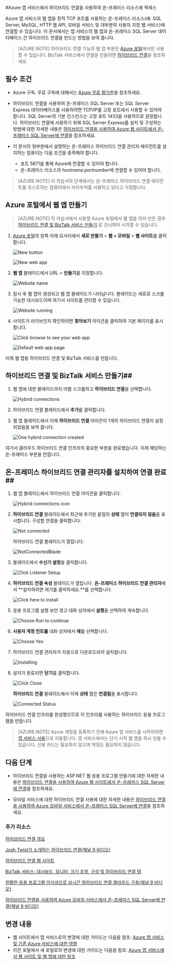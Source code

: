 ﻿<properties 
	pageTitle="Azure 앱 서비스에서 하이브리드 연결을 사용하여 온-프레미스 리소스에 액세스" 
	description="Azure 앱 서비스의 웹 앱과 정적 TCP 포트를 사용하는 온-프레미스 리소스 간의 연결 만들기" 
	services="app-service\web" 
	documentationCenter="" 
	authors="cephalin" 
	manager="wpickett" 
	editor="mollybos"/>

<tags 
	ms.service="app-service-web" 
	ms.workload="web" 
	ms.tgt_pltfrm="na" 
	ms.devlang="na" 
	ms.topic="article" 
	ms.date="03/24/2015" 
	ms.author="cephalin"/>

#Azure 앱 서비스에서 하이브리드 연결을 사용하여 온-프레미스 리소스에 액세스

Azure 앱 서비스의 웹 앱을 정적 TCP 포트를 사용하는 온-프레미스 리소스(예: SQL Server, MySQL, HTTP 웹 API, 모바일 서비스 및 대부분의 사용자 지정 웹 서비스)에 연결할 수 있습니다. 이 문서에서는 앱 서비스의 웹 앱과 온-프레미스 SQL Server 데이터베이스 간 하이브리드 연결을 만드는 방법을 보여 줍니다.

> [AZURE.NOTE] 하이브리드 연결 기능의 웹 앱 부분은 [Azure 포털](http://go.microsoft.com/fwlink/?LinkId=529715)에서만 사용할 수 있습니다. BizTalk 서비스에서 연결을 만들려면 [하이브리드 연결](http://go.microsoft.com/fwlink/p/?LinkID=397274)을 참조하세요.  

## 필수 조건
- Azure 구독. 무료 구독에 대해서는 [Azure 무료 평가판](http://azure.microsoft.com/pricing/free-trial/)을 참조하세요. 

- 하이브리드 연결을 사용하여 온-프레미스 SQL Server 또는 SQL Server Express 데이터베이스를 사용하려면 TCP/IP를 고정 포트에서 사용할 수 있어야 합니다. SQL Server의 기본 인스턴스는 고정 포트 1433을 사용하므로 권장됩니다. 하이브리드 연결에 사용하기 위해 SQL Server Express를 설치 및 구성하는 방법에 대한 자세한 내용은 [하이브리드 연결을 사용하여 Azure 웹 사이트에서 온-프레미스 SQL Server에 연결](http://go.microsoft.com/fwlink/?LinkID=397979)을 참조하세요.

- 이 문서의 뒷부분에서 설명하는 온-프레미스 하이브리드 연결 관리자 에이전트를 설치하는 컴퓨터는 다음 조건을 충족해야 합니다.

	- 포트 5671을 통해 Azure에 연결할 수 있어야 합니다.
	- 온-프레미스 리소스의  *hostname*:*portnumber*에 연결할 수 있어야 합니다. 

> [AZURE.NOTE] 이 자습서의 단계에서는 온-프레미스 하이브리드 연결 에이전트를 호스트하는 컴퓨터에서 브라우저를 사용하고 있다고 가정합니다.


## Azure 포털에서 웹 앱 만들기 ##

> [AZURE.NOTE] 이 자습서에서 사용할 Azure 포털에서 웹 앱을 이미 만든 경우 [하이브리드 연결 및 BizTalk 서비스 만들기](#CreateHC) 로 건너뛰어 시작할 수 있습니다.

1. [Azure 포털](https://portal.azure.com)의 왼쪽 아래 모서리에서 **새로 만들기** > **웹 + 모바일** > **웹 사이트**를 클릭합니다.
	
	![New button][New]
	
	![New web app][NewWebsite]
	
2. **웹 앱** 블레이드에서 URL > **만들기**를 지정합니다. 
	
	![Website name][WebsiteCreationBlade]
	
3. 잠시 후 웹 앱이 생성되고 웹 앱 블레이드가 나타납니다. 블레이드는 세로로 스크롤 가능한 대시보드이며 여기서 사이트를 관리할 수 있습니다.
	
	![Website running][WebSiteRunningBlade]
	
4. 사이트가 라이브인지 확인하려면 **찾아보기** 아이콘을 클릭하여 기본 페이지를 표시합니다.
	
	![Click browse to see your web app][Browse]
	
	![Default web app page][DefaultWebSitePage]
	
이제 웹 앱용 하이브리드 연결 및 BizTalk 서비스를 만듭니다.

<a name="CreateHC"></a>
## 하이브리드 연결 및 BizTalk 서비스 만들기##

1. 웹 앱에 대한 블레이드까지 아랠 스크롤하고 **하이브리드 연결**을 선택합니다.
	
	![Hybrid connections][CreateHCHCIcon]
	
2. 하이브리드 연결 블레이드에서 **추가**를 클릭합니다.
	
	<!-- ![Add a hybrid connnection][CreateHCAddHC]
-->
	
3. **하이브리드 연결 추가** 블레이드가 열립니다.  첫 번째 하이브리드 연결이므로, **새 하이브리드 연결** 옵션이 미리 선택되어 있으며 **하이브리드 연결 만들기** 블레이드가 자동으로 열립니다.
	
	![Create a hybrid connection][TwinCreateHCBlades]
	
	**하이브리드 연결 블레이드 만들기**에서 다음을 수행합니다.
	- **이름**에 연결 이름을 입력합니다.
	- **호스트 이름**에 리소스를 호스트하는 온-프레미스 컴퓨터의 이름을 입력합니다.
	- **포트**에 온-프레미스 리소스가 사용하는 포트 번호(SQL Server 기본 인스턴스의 경우 1433)를 입력합니다.
	- **Biz Talk 서비스**를 클릭합니다.


4. **BizTalk 서비스 만들기** 블레이드가 열립니다. BizTalk 서비스의 이름을 입력한 다음 **확인**을 클릭합니다.
	
	![Create BizTalk service][CreateHCCreateBTS]
	
	**BizTalk 서비스 만들기** 블레이드가 닫히고 **하이브리드 연결 만들기** 블레이드로 돌아갑니다.
	
5. 하이브리드 연결 만들기 블레이드에서 **확인**을 클릭합니다. 
	
	![Click OK][CreateBTScomplete]
	
6. 프로세스가 완료되면 포털의 알림 영역에서 연결이 설정되었다는 메시지를 표시합니다.
	<!-- 할 일

    모든 것이 이 단계에서 실패합니다. dogfood 포털에서 BizTalk 서비스를 만들 수 없습니다. 이전 포털(전체 포털) 및
	만든 BizTalk 서비스로 전환하지만 연결할 수 없는 것 같습니다.
	하이브리드 연결 단계 만들기를 완료하면 다음 오류가 표시됩니다.
	하이브리드 연결 RelecIoudHC를 만들지 못했습니다. 리소스 
	형식을 다음 네임스페이스에서 찾지 못했습니다. 
	'Microsoft.BizTaIkServices for api version 2014-06-01'.
	
	이 오류는 인스턴스가 아니라 유형을 찾지 못했음을 나타냅니다.
	![Success notification][CreateHCSuccessNotification]
	-->
7. 웹 앱 블레이드에서 이제 **하이브리드 연결** 아이콘이 1개의 하이브리드 연결이 설정되었음을 보여 줍니다.
	
	![One hybrid connection created][CreateHCOneConnectionCreated]
	
여기서 클라우드 하이브리드 연결 인프라의 중요한 부분을 완료했습니다. 이제 해당하는 온-프레미스 부분을 만듭니다.

<a name="InstallHCM"></a>
## 온-프레미스 하이브리드 연결 관리자를 설치하여 연결 완료##

1. 웹 앱 블레이드에서 하이브리드 연결 아이콘을 클릭합니다. 
	
	![Hybrid connections icon][HCIcon]
	
2. **하이브리드 연결** 블레이드에서 최근에 추가된 끝점의 **상태** 열이 **연결되지 않음**을 표시합니다. 구성할 연결을 클릭합니다.
	
	![Not connected][NotConnected]
	
	하이브리드 연결 블레이드가 열립니다.
	
	![NotConnectedBlade][NotConnectedBlade]
	
3. 블레이드에서 **수신기 설정**을 클릭합니다.
	
	![Click Listener Setup][ClickListenerSetup]
	
4. **하이브리드 연결 속성** 블레이드가 열립니다. **온-프레미스 하이브리드 연결 관리자**에서 **설치하려면 여기를 클릭하세요.**를 선택합니다.
	
	![Click here to install][ClickToInstallHCM]
	
5. 응용 프로그램 실행 보안 경고 대화 상자에서 **실행**을 선택하여 계속합니다.
	
	![Choose Run to continue][ApplicationRunWarning]
	
6.	**사용자 계정 컨트롤** 대화 상자에서 **예**를 선택합니다.
	
	![Choose Yes][UAC]
	
7. 하이브리드 연결 관리자가 자동으로 다운로드되어 설치됩니다. 
	
	![Installing][HCMInstalling]
	
8. 설치가 완료되면 **닫기**를 클릭합니다.
	
	![Click Close][HCMInstallComplete]
	
	**하이브리드 연결** 블레이드에서 이제 **상태** 열은 **연결됨**을 표시합니다. 
	
	![Connected Status][HCStatusConnected]

하이브리드 연결 인프라를 완성했으므로 이 인프라를 사용하는 하이브리드 응용 프로그램을 만듭니다. 

>[AZURE.NOTE] Azure 계정을 등록하기 전에 Azure 앱 서비스를 시작하려면 [앱 서비스 사용](http://go.microsoft.com/fwlink/?LinkId=523751)으로 이동합니다. 앱 서비스에서는 단기 시작 웹 앱을 즉시 만들 수 있습니다. 신용 카드는 필요하지 않으며 약정도 필요하지 않습니다.

<a name="NextSteps"></a>
## 다음 단계 ##

- 하이브리드 연결을 사용하는 ASP.NET 웹 응용 프로그램 만들기에 대한 자세한 내용은 [하이브리드 연결을 사용하여 Azure 웹 사이트에서 온-프레미스 SQL Server에 연결](http://go.microsoft.com/fwlink/?LinkID=397979)을 참조하세요.

- 모바일 서비스에 대한 하이브리드 연결 사용에 대한 자세한 내용은 [하이브리드 연결을 사용하여 Azure 모바일 서비스에서 온-프레미스 SQL Server에 연결](mobile-services-dotnet-backend-hybrid-connections-get-started.md)을 참조하세요.

### 추가 리소스

[하이브리드 연결 개요](http://go.microsoft.com/fwlink/p/?LinkID=397274)

[Josh Twist가 소개하는 하이브리드 연결(채널 9 비디오)](http://channel9.msdn.com/Shows/Azure-Friday/Josh-Twist-introduces-hybrid-connections)

[하이브리드 연결 웹 사이트](http://azure.microsoft.com/services/biztalk-services/)

[BizTalk 서비스: 대시보드, 모니터, 크기 조정, 구성 및 하이브리드 연결 탭](biztalk-dashboard-monitor-scale-tabs.md)

[원활한 응용 프로그램 이식성으로 실시간 하이브리드 연결 클라우드 구축(채널 9 비디오)](http://channel9.msdn.com/events/TechEd/NorthAmerica/2014/DCIM-B323#fbid=)

[하이브리드 연결을 사용하여 Azure 모바일 서비스에서 온-프레미스 SQL Server에 연결(채널 9 비디오)](http://channel9.msdn.com/Series/Windows-Azure-Mobile-Services/Connect-to-an-on-premises-SQL-Server-from-Azure-Mobile-Services-using-Hybrid-Connections)

## 변경 내용
* 웹 사이트에서 앱 서비스로의 변경에 대한 가이드는 다음을 참조: [Azure 앱 서비스 및 기존 Azure 서비스에 대한 영향](http://go.microsoft.com/fwlink/?LinkId=529714)
* 이전 포털에서 새 포털로의 변경에 대한 가이드는 다음을 참조: [Azure 앱 서비스에서 웹 사이트 및 웹 앱에 대한 참조](http://go.microsoft.com/fwlink/?LinkId=529715)

<!-- IMAGES -->
[New]:./media/web-sites-hybrid-connection-get-started/B01New.png
[NewWebsite]:./media/web-sites-hybrid-connection-get-started/B02NewWebsite.png
[WebsiteCreationBlade]:./media/web-sites-hybrid-connection-get-started/B03WebsiteCreationBlade.png
[WebSiteRunningBlade]:./media/web-sites-hybrid-connection-get-started/B04WebSiteRunningBlade.png
[Browse]:./media/web-sites-hybrid-connection-get-started/B05Browse.png
[DefaultWebSitePage]:./media/web-sites-hybrid-connection-get-started/B06DefaultWebSitePage.png
[CreateHCHCIcon]:./media/web-sites-hybrid-connection-get-started/C01CreateHCHCIcon.png
[CreateHCAddHC]:./media/web-sites-hybrid-connection-get-started/C02CreateHCAddHC.png
[TwinCreateHCBlades]:./media/web-sites-hybrid-connection-get-started/C03TwinCreateHCBlades.png
[CreateHCCreateBTS]:./media/web-sites-hybrid-connection-get-started/C04CreateHCCreateBTS.png
[CreateBTScomplete]:./media/web-sites-hybrid-connection-get-started/C05CreateBTScomplete.png
[CreateHCSuccessNotification]:./media/web-sites-hybrid-connection-get-started/C06CreateHCSuccessNotification.png
[CreateHCOneConnectionCreated]:./media/web-sites-hybrid-connection-get-started/C07CreateHCOneConnectionCreated.png
[HCIcon]:./media/web-sites-hybrid-connection-get-started/D01HCIcon.png
[NotConnected]:./media/web-sites-hybrid-connection-get-started/D02NotConnected.png
[NotConnectedBlade]:./media/web-sites-hybrid-connection-get-started/D03NotConnectedBlade.png
[ClickListenerSetup]:./media/web-sites-hybrid-connection-get-started/D04ClickListenerSetup.png
[ClickToInstallHCM]:./media/web-sites-hybrid-connection-get-started/D05ClickToInstallHCM.png
[ApplicationRunWarning]:./media/web-sites-hybrid-connection-get-started/D06ApplicationRunWarning.png
[UAC]:./media/web-sites-hybrid-connection-get-started/D07UAC.png
[HCMInstalling]:./media/web-sites-hybrid-connection-get-started/D08HCMInstalling.png
[HCMInstallComplete]:./media/web-sites-hybrid-connection-get-started/D09HCMInstallComplete.png
[HCStatusConnected]:./media/web-sites-hybrid-connection-get-started/D10HCStatusConnected.png

<!--HONumber=49-->